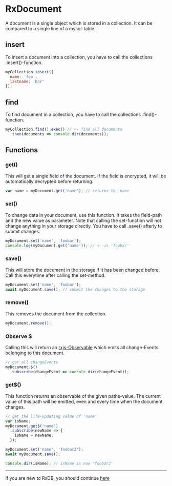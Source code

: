 # RxDocument
A document is a single object which is stored in a collection. It can be compared to a single line of a mysql-table.


## insert
To insert a document into a collection, you have to call the collections .insert()-function.
```js
myCollection.insert({
  name: 'foo',
  lastname: 'bar'
});
```

## find
To find document in a collection, you have to call the collections .find()-function.
```js
myCollection.find().exec() // <- find all documents
  .then(documents => console.dir(documents));
```


## Functions

### get()
This will get a single field of the document. If the field is encrypted, it will be automatically decrypted before returning.

```js
var name = myDocument.get('name'); // returns the name
```

### set()
To change data in your document, use this function. It takes the field-path and the new value as parameter. Note that calling the set-function will not change anything in your storage directly. You have to call .save() afterly to submit changes.

```js
myDocument.set('name', 'foobar');
console.log(myDocument.get('name')); // <- is 'foobar'
```

### save()
This will store the document in the storage if it has been changed before. Call this everytime after calling the set-method.
```js
myDocument.set('name', 'foobar');
await myDocument.save(); // submit the changes to the storage
```

### remove()
This removes the document from the collection.
```js
myDocument.remove();
```

### Observe $
Calling this will return an [rxjs-Observable](http://reactivex.io/rxjs/manual/overview.html#observable) which emits all change-Events belonging to this document.

```js
// get all changeEvents
myDocument.$()
  .subscribe(changeEvent => console.dir(changeEvent));
```

### get$()
This function returns an observable of the given paths-value.
The current value of this path will be emitted, even and every time when the document changes.
```js
// get the life-updating value of 'name'
var isName;
myDocument.get$('name')
  .subscribe(newName => {
    isName = newName;
  });

myDocument.set('name', 'foobar2');
await myDocument.save();

console.dir(isName); // isName is now 'foobar2'
```

---------
If you are new to RxDB, you should continue [here](./LeaderElection.md)
